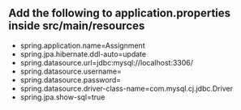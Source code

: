 ## Add the following to application.properties inside src/main/resources
- spring.application.name=Assignment
- spring.jpa.hibernate.ddl-auto=update
- spring.datasource.url=jdbc:mysql://localhost:3306/<database-name>
- spring.datasource.username=<username>
- spring.datasource.password=<password>
- spring.datasource.driver-class-name=com.mysql.cj.jdbc.Driver
- spring.jpa.show-sql=true
